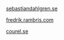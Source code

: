 [sebastiandahlgren.se](http://sebastiandahlgren.se)

[fredrik.rambris.com](https://fredrik.rambris.com/)

[courel.se](http://courel.se/)